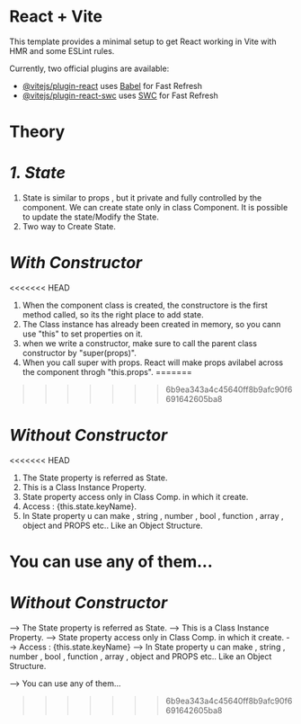 # React + Vite

This template provides a minimal setup to get React working in Vite with HMR and some ESLint rules.

Currently, two official plugins are available:

- [@vitejs/plugin-react](https://github.com/vitejs/vite-plugin-react/blob/main/packages/plugin-react/README.md) uses [Babel](https://babeljs.io/) for Fast Refresh
- [@vitejs/plugin-react-swc](https://github.com/vitejs/vite-plugin-react-swc) uses [SWC](https://swc.rs/) for Fast Refresh


# Theory

# _1. State_

1. State is similar to props , but it private and fully controlled by the component. We can create state only in class Component. It is possible to update the state/Modify the State.
2. Two way to Create State.

# _With Constructor_
<<<<<<< HEAD

1. When the component class is created, the constructore is the first method called, so its the right place to add state.
2. The Class instance has already been created in memory, so you cann use "this" to set properties on it.
3. when we write a constructor, make sure to call the parent class constructor by "super(props)".
4. When you call super with props. React will make props avilabel across the component throgh "this.props".
=======
>>>>>>> 6b9ea343a4c45640ff8b9afc90f6691642605ba8

# _Without Constructor_

<<<<<<< HEAD
1. The State property is referred as State.
2. This is a Class Instance Property.
3. State property access only in Class Comp. in which it create.
4. Access : {this.state.keyName}.
5. In State property u can make , string , number , bool , function , array , object and PROPS etc.. Like an Object Structure.

You can use any of them...
=======
# _Without Constructor_

--> The State property is referred as State.
--> This is a Class Instance Property.
--> State property access only in Class Comp. in which it create.
--> Access : {this.state.keyName}
--> In State property u can make , string , number , bool , function , array , object and PROPS etc.. Like an Object Structure.

--> You can use any of them...
>>>>>>> 6b9ea343a4c45640ff8b9afc90f6691642605ba8
